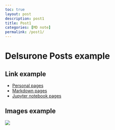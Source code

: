 ```yaml
---
toc: true
layout: post
description: post1
title: Post1
categories: [MD note]
permalink: /post1/
---
```

# Delsurone Posts example

## Link example
- [Personal pages](https://hs61999.github.io/delsurone/)
- [Markdown pages](https://hs61999.github.io/delsurone/2022/08/21/test-markdown-post.html)
- [Jupyter notebook pages](https://hs61999.github.io/delsurone/jupyter/2022/08/21/test.html)

## Images example

![]({{site.baseurl}}/images/Delsurone.PNG)
